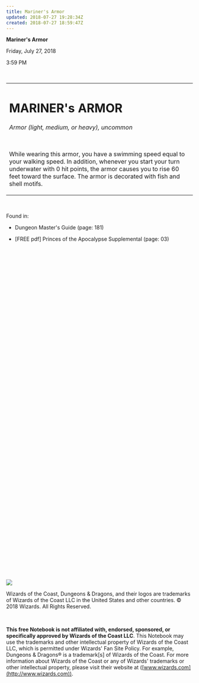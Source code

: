 ```yaml
---
title: Mariner's Armor
updated: 2018-07-27 19:28:34Z
created: 2018-07-27 18:59:47Z
---
```


**Mariner's Armor**

Friday, July 27, 2018

3:59 PM

 

<table><tbody><tr class="odd"><td><h1 id="mariners-armor"><strong>MARINER's ARMOR</strong></h1><p><em>Armor (light, medium, or heavy), uncommon</em></p><p> </p><p>While wearing this armor, you have a swimming speed equal to your walking speed. In addition, whenever you start your turn underwater with 0 hit points, the armor causes you to rise 60 feet toward the surface. The armor is decorated with fish and shell motifs.</p></td></tr></tbody></table>

 

Found in:

-   Dungeon Master's Guide (page: 181)

-   \[FREE pdf\] Princes of the Apocalypse Supplemental (page: 03)

##  

 

 

 

 

 

 

 

 

 

 

 

 

 

 

 

 

 

 

 

 

 

 

 

 

 

 

 

![](tmp\media\image1.png)

Wizards of the Coast, Dungeons & Dragons, and their logos are trademarks of Wizards of the Coast LLC in the United States and other countries. © 2018 Wizards. All Rights Reserved.

 

**This free Notebook is not affiliated with, endorsed, sponsored, or specifically approved by Wizards of the Coast LLC**. This Notebook may use the trademarks and other intellectual property of Wizards of the Coast LLC, which is permitted under Wizards' Fan Site Policy. For example, Dungeons & Dragons® is a trademark\[s\] of Wizards of the Coast. For more information about Wizards of the Coast or any of Wizards' trademarks or other intellectual property, please visit their website at ([www.wizards.com](http://www.wizards.com)).
